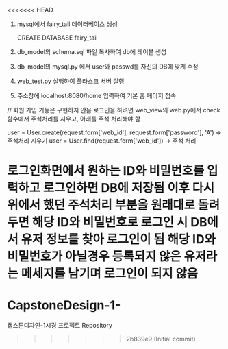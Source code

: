 <<<<<<< HEAD
1. mysql에서 fairy_tail 데이터베이스 생성

    CREATE DATABASE fairy_tail

2. db_model의 schema.sql 파일 복사하여 db에 테이블 생성

3. db_model의 mysql.py 에서 user와 passwd를 자신의 DB에 맞게 수정

4. web_test.py 실행하여 플라스크 서버 실행

5. 주소창에 localhost:8080/home 입력하여 기본 홈 페이지 접속

// 회원 가입 기능은 구현하지 안음
로그인을 하려면 web_view의 web.py에서 check 함수에서 주석처리를 지우고, 아래를 주석 처리해야 함

user = User.create(request.form['web_id'], request.form['password'], 'A') => 주석처리 지우기
user = User.find(request.form['web_id']) -> 주석 처리

로그인화면에서 원하는 ID와 비밀번호를 입력하고 로그인하면 DB에 저장됨
이후 다시 위에서 했던 주석처리 부분을 원래대로 돌려두면 
해당 ID와 비밀번호로 로그인 시 DB에서 유저 정보를 찾아 로그인이 됨
해당 ID와 비밀번호가 아닐경우 등록되지 않은 유저라는 메세지를 남기며 로그인이 되지 않음
=======
# CapstoneDesign-1-
캡스톤디자인-1시경 프로젝트 Repository
>>>>>>> 2b839e9 (Initial commit)
